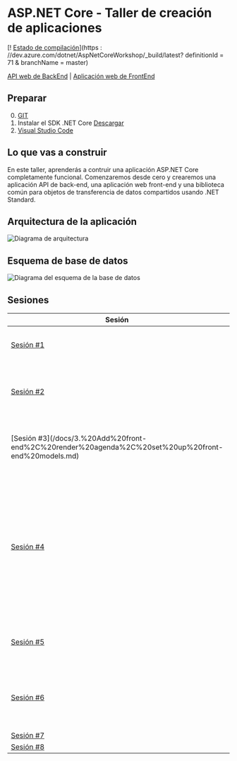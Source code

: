 # ASP.NET Core - Taller de creación de aplicaciones

[! [Estado de compilación](https://dev.azure.com/dotnet/AspNetCoreWorkshop/_apis/build/status/ASP.NET%20Workshop-ASP.NET%20Core%203.x?branchName=master)](https : //dev.azure.com/dotnet/AspNetCoreWorkshop/_build/latest? definitionId = 71 & branchName = master)

[API web de BackEnd](https://aspnetcorews-backend.azurewebsites.net) | [Aplicación web de FrontEnd](https://aspnetcorews-frontend.azurewebsites.net)

## Preparar

0. [GIT](https://git-scm.com/)
1. Instalar el SDK .NET Core  [Descargar](https://www.microsoft.com/net/download) 
3. [Visual Studio Code](https://code.visualstudio.com/)


## Lo que vas a construir

En este taller, aprenderás a contruir una aplicación ASP.NET Core completamente funcional. Comenzaremos desde cero y crearemos una aplicación API de back-end, una aplicación web front-end y una biblioteca común para objetos de transferencia de datos compartidos usando .NET Standard.

## Arquitectura de la aplicación

![Diagrama de arquitectura](/docs/images/ConferencePlannerArchitectureDiagram.svg)

## Esquema de base de datos

![Diagrama del esquema de la base de datos](/docs/conference-planner-db-diagram.png)

## Sesiones

| Sesión | Temas |
| ----- | ---- |
| [Sesión #1](/docs/1.%20Create%20BackEnd%20API%20project.md) | Cree la API de fondo con el modelo EF básico |
| [Sesión #2](/docs/2.%20Build%20out%20BackEnd%20and%20Refactor.md) | Finalice el API de back-end y el modelo EF, refactorice los modelos de vista | El |
| [Sesión #3]​​(/docs/3.%20Add%20front-end%2C%20render%20agenda%2C%20set%20up%20front-end%20models.md) | Agregue front-end, render agenda, configure modelos front-end |
| [Sesión #4](/docs/4.%20Add%20auth%20features.md) | Agregue autenticación, agregue política de administración, permita sesiones de edición, los usuarios pueden iniciar sesión con Identity, ayudante de etiqueta de autenticación personalizada |
| [Sesión #5](/docs/5.%20Add%20personal%20agenda.md) | Agregar asociación de usuarios y agenda personal |
| [Sesión #6](docs/6.%20Production%20Readiness%20and%20Deployment.md) | Implementación, Azure y otros entornos de producción, entornos de configuración, diagnósticos |
| [Sesión #7](/docs/7.%20Challenges.md) | Desafíos |
| [Sesión #8](/docs/8.%20SPA%20FrontEnd.md) | SPA front-end |